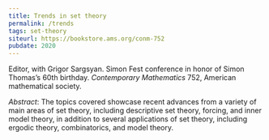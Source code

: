 ```yaml
---
title: Trends in set theory
permalink: /trends
tags: set-theory
siteurl: https://bookstore.ams.org/conm-752
pubdate: 2020
---
```


Editor, with Grigor Sargsyan. Simon Fest conference in honor of Simon Thomas’s 60th birthday. *Contemporary Mathematics* 752, American mathematical society.<!--more-->

*Abstract*: The topics covered showcase recent advances from a variety of main areas of set theory, including descriptive set theory, forcing, and inner model theory, in addition to several applications of set theory, including ergodic theory, combinatorics, and model theory.

